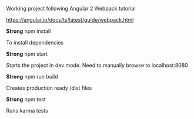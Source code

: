Working project following Angular 2 Webpack tutorial 

https://angular.io/docs/ts/latest/guide/webpack.html

**Strong** npm install

To install dependencies

**Strong** npm start

Starts the project in dev mode.  Need to manually browse to localhost:8080

**Strong** npm run build

Creates production ready /dist files

**Strong** npm test

Runs karma tests



